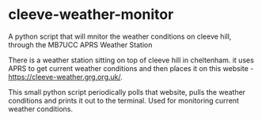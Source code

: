 # cleeve-weather-monitor
A python script that will mnitor the weather conditions on cleeve hill, through the MB7UCC APRS Weather Station


There is a weather station sitting on top of cleeve hill in cheltenham. it uses APRS to get current weather conditions and then places it on this website - https://cleeve-weather.grg.org.uk/.

This small python script periodically polls that website, pulls the weather conditions and prints it out to the terminal. Used for monitoring current weather conditions.
